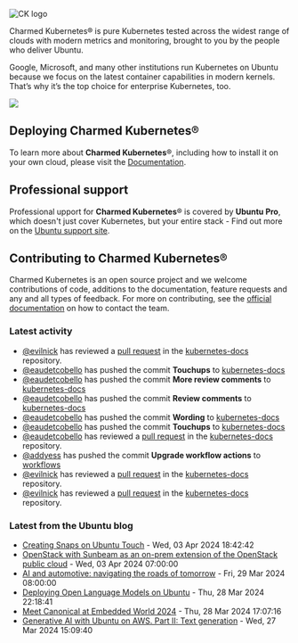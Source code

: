 ![CK logo](https://assets.ubuntu.com/v1/451d4cf4-Charmed+Kubernetes_RGB_onWhite_2022.svg)

Charmed Kubernetes® is pure Kubernetes tested across the widest range of clouds with modern metrics and monitoring, brought to you by the people who deliver Ubuntu.

Google, Microsoft, and many other institutions run Kubernetes on Ubuntu because we focus on the latest container capabilities in modern kernels. That’s why it’s the top choice for enterprise Kubernetes, too.

![](https://assets.ubuntu.com/v1/843c77b6-juju-at-a-glace.svg)

## Deploying Charmed Kubernetes®

To learn more about **Charmed Kubernetes**®, including how to install it on your own cloud, please visit the [Documentation][docs].

## Professional support

Professional upport for **Charmed Kubernetes**® is covered by **Ubuntu Pro**, which doesn't just cover Kubernetes, but your entire stack - Find out more on the [Ubuntu support site](https://ubuntu.com/support).

## Contributing to Charmed Kubernetes®

Charmed Kubernetes is an open source project and we welcome contributions of code, additions to the documentation, feature requests and any and all types of feedback. For more on contributing, see the [official documentation][get-in-touch] on how to contact the team.

<!-- LINKS -->
[docs]: https://ubuntu.com/kubernetes/docs
[get-in-touch]: https://ubuntu.com/kubernetes/docs/get-in-touch

### Latest activity

<!-- activity starts -->
 - [@evilnick](https://github.com/evilnick) has reviewed a [pull request](https://github.com/charmed-kubernetes/kubernetes-docs/pull/838) in the [kubernetes-docs](https://github.com/charmed-kubernetes/kubernetes-docs) repository.
 - [@eaudetcobello](https://github.com/eaudetcobello) has pushed the commit **Touchups** to [kubernetes-docs](https://github.com/charmed-kubernetes/kubernetes-docs)
 - [@eaudetcobello](https://github.com/eaudetcobello) has pushed the commit **More review comments** to [kubernetes-docs](https://github.com/charmed-kubernetes/kubernetes-docs)
 - [@eaudetcobello](https://github.com/eaudetcobello) has pushed the commit **Review comments** to [kubernetes-docs](https://github.com/charmed-kubernetes/kubernetes-docs)
 - [@eaudetcobello](https://github.com/eaudetcobello) has pushed the commit **Wording** to [kubernetes-docs](https://github.com/charmed-kubernetes/kubernetes-docs)
 - [@eaudetcobello](https://github.com/eaudetcobello) has pushed the commit **Touchups** to [kubernetes-docs](https://github.com/charmed-kubernetes/kubernetes-docs)
 - [@eaudetcobello](https://github.com/eaudetcobello) has reviewed a [pull request](https://github.com/charmed-kubernetes/kubernetes-docs/pull/838) in the [kubernetes-docs](https://github.com/charmed-kubernetes/kubernetes-docs) repository.
 - [@addyess](https://github.com/addyess) has pushed the commit **Upgrade workflow actions** to [workflows](https://github.com/charmed-kubernetes/workflows)
 - [@evilnick](https://github.com/evilnick) has reviewed a [pull request](https://github.com/charmed-kubernetes/kubernetes-docs/pull/838) in the [kubernetes-docs](https://github.com/charmed-kubernetes/kubernetes-docs) repository.
 - [@evilnick](https://github.com/evilnick) has reviewed a [pull request](https://github.com/charmed-kubernetes/kubernetes-docs/pull/838) in the [kubernetes-docs](https://github.com/charmed-kubernetes/kubernetes-docs) repository.
<!-- activity ends -->

<!-- roadmap starts -->

<!-- roadmap ends -->

### Latest from the Ubuntu blog

<!-- blog starts -->
* [Creating Snaps on Ubuntu Touch](https://ubuntu.com//blog/creating-snaps-on-ubuntu-touch) - Wed, 03 Apr 2024 18:42:42 
* [OpenStack with Sunbeam as an on-prem extension of the OpenStack public cloud](https://ubuntu.com//blog/openstack-with-sunbeam-as-an-on-prem-extension-of-the-openstack-public-cloud) - Wed, 03 Apr 2024 07:00:00 
* [AI and automotive: navigating the roads of tomorrow](https://ubuntu.com//blog/ai-and-automotive-navigating-the-roads-of-tomorrow) - Fri, 29 Mar 2024 08:00:00 
* [Deploying Open Language Models on Ubuntu](https://ubuntu.com//blog/deploying-open-language-models-on-ubuntu) - Thu, 28 Mar 2024 22:18:41 
* [Meet Canonical at Embedded World 2024](https://ubuntu.com//blog/meet-canonical-at-embedded-world-2024) - Thu, 28 Mar 2024 17:07:16 
* [Generative AI with Ubuntu on AWS. Part II: Text generation](https://ubuntu.com//blog/genai-on-ubuntu-on-aws-text-generation) - Wed, 27 Mar 2024 15:09:40 
<!-- blog ends -->
